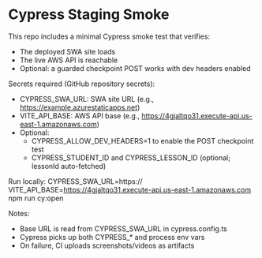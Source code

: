 # Cypress Staging Smoke

This repo includes a minimal Cypress smoke test that verifies:

- The deployed SWA site loads
- The live AWS API is reachable
- Optional: a guarded checkpoint POST works with dev headers enabled

Secrets required (GitHub repository secrets):

- CYPRESS_SWA_URL: SWA site URL (e.g., https://example.azurestaticapps.net)
- VITE_API_BASE: AWS API base (e.g., https://4gjaltqo31.execute-api.us-east-1.amazonaws.com)
- Optional:
  - CYPRESS_ALLOW_DEV_HEADERS=1 to enable the POST checkpoint test
  - CYPRESS_STUDENT_ID and CYPRESS_LESSON_ID (optional; lessonId auto-fetched)

Run locally:
CYPRESS_SWA_URL=https://<swa-url> VITE_API_BASE=https://4gjaltqo31.execute-api.us-east-1.amazonaws.com npm run cy:open

Notes:

- Base URL is read from CYPRESS_SWA_URL in cypress.config.ts
- Cypress picks up both CYPRESS\_\* and process env vars
- On failure, CI uploads screenshots/videos as artifacts
